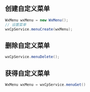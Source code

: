 ## 创建自定义菜单
```java
WxMenu wxMenu = new WxMenu();
// 设置菜单
wxCpService.menuCreate(wxMenu);
```

## 删除自定义菜单
```java
wxCpService.menuDelete();
```

## 获得自定义菜单
```java
WxMenu wxMenu = wxCpService.menuGet()
